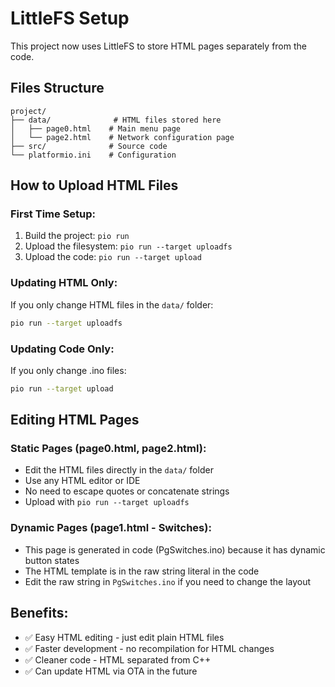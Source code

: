 # LittleFS Setup

This project now uses LittleFS to store HTML pages separately from the code.

## Files Structure
```
project/
├── data/              # HTML files stored here
│   ├── page0.html    # Main menu page
│   └── page2.html    # Network configuration page
├── src/              # Source code
└── platformio.ini    # Configuration
```

## How to Upload HTML Files

### First Time Setup:
1. Build the project: `pio run`
2. Upload the filesystem: `pio run --target uploadfs`
3. Upload the code: `pio run --target upload`

### Updating HTML Only:
If you only change HTML files in the `data/` folder:
```bash
pio run --target uploadfs
```

### Updating Code Only:
If you only change .ino files:
```bash
pio run --target upload
```

## Editing HTML Pages

### Static Pages (page0.html, page2.html):
- Edit the HTML files directly in the `data/` folder
- Use any HTML editor or IDE
- No need to escape quotes or concatenate strings
- Upload with `pio run --target uploadfs`

### Dynamic Pages (page1.html - Switches):
- This page is generated in code (PgSwitches.ino) because it has dynamic button states
- The HTML template is in the raw string literal in the code
- Edit the raw string in `PgSwitches.ino` if you need to change the layout

## Benefits:
- ✅ Easy HTML editing - just edit plain HTML files
- ✅ Faster development - no recompilation for HTML changes
- ✅ Cleaner code - HTML separated from C++
- ✅ Can update HTML via OTA in the future
